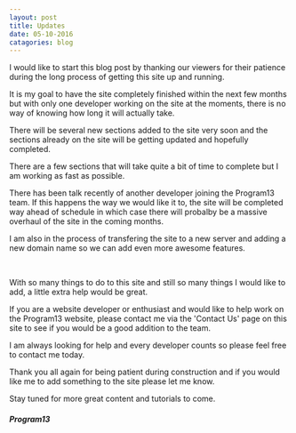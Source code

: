 ```yaml
---
layout: post
title: Updates
date: 05-10-2016
catagories: blog
---
```

<article>
<p>
I would like to start this blog post by thanking our viewers for their patience during the long process of getting this site up and running.</p>
<p>It is my goal to have the site completely finished within the next few months but with only one developer working on the site at the moments, there is no way of knowing how long it will actually take.</p>
<p>There will be several new sections added to the site very soon and the sections already on the site will be getting updated and hopefully completed.</p>
<p>There are a few sections that will take quite a bit of time to complete but I am working as fast as possible.</p>
<p>There has been talk recently of another developer joining the Program13 team. If this happens the way we would like it to, the site will be completed way ahead of schedule in which case there will probalby be a massive overhaul of the site in the coming months.</p>
<p>I am also in the process of transfering the site to a new server and adding a new domain name so we can add even more awesome features.</p>
<br/>
<p>With so many things to do to this site and still so many things I would like to add, a little extra help would be great.</p>
<p>If you are a website developer or enthusiast and would like to help work on the Program13 website, please contact me via the 'Contact Us' page on this site to see if you would be a good addition to the team.</p>
<p>I am always looking for help and every developer counts so please feel free to contact me today.</p>
<p>Thank you all again for being patient during construction and if you would like me to add something to the site please let me know.</p>
<p>Stay tuned for more great content and tutorials to come.</p>
<h5>Program13</h5>
